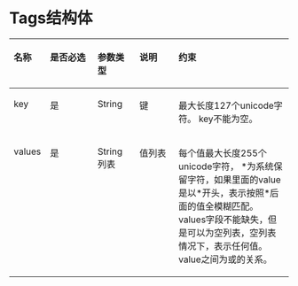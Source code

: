 # Tags结构体<a name="ZH-CN_TOPIC_0106008078"></a>

<a name="table12385184281216"></a>
<table><thead align="left"><tr id="row12526442141213"><th class="cellrowborder" valign="top" width="13%" id="mcps1.1.6.1.1"><p id="p1252612428129"><a name="p1252612428129"></a><a name="p1252612428129"></a>名称</p>
</th>
<th class="cellrowborder" valign="top" width="17%" id="mcps1.1.6.1.2"><p id="p852612421125"><a name="p852612421125"></a><a name="p852612421125"></a>是否必选</p>
</th>
<th class="cellrowborder" valign="top" width="15%" id="mcps1.1.6.1.3"><p id="p14526542121214"><a name="p14526542121214"></a><a name="p14526542121214"></a>参数类型</p>
</th>
<th class="cellrowborder" valign="top" width="14.000000000000002%" id="mcps1.1.6.1.4"><p id="p17526124281215"><a name="p17526124281215"></a><a name="p17526124281215"></a>说明</p>
</th>
<th class="cellrowborder" valign="top" width="41%" id="mcps1.1.6.1.5"><p id="p12294162622414"><a name="p12294162622414"></a><a name="p12294162622414"></a>约束</p>
</th>
</tr>
</thead>
<tbody><tr id="row1526194218129"><td class="cellrowborder" valign="top" width="13%" headers="mcps1.1.6.1.1 "><p id="p65262427126"><a name="p65262427126"></a><a name="p65262427126"></a>key</p>
</td>
<td class="cellrowborder" valign="top" width="17%" headers="mcps1.1.6.1.2 "><p id="p4526154211123"><a name="p4526154211123"></a><a name="p4526154211123"></a>是</p>
</td>
<td class="cellrowborder" valign="top" width="15%" headers="mcps1.1.6.1.3 "><p id="p35261242171216"><a name="p35261242171216"></a><a name="p35261242171216"></a>String</p>
</td>
<td class="cellrowborder" valign="top" width="14.000000000000002%" headers="mcps1.1.6.1.4 "><p id="p552604213129"><a name="p552604213129"></a><a name="p552604213129"></a>键</p>
</td>
<td class="cellrowborder" valign="top" width="41%" headers="mcps1.1.6.1.5 "><p id="p6294172612244"><a name="p6294172612244"></a><a name="p6294172612244"></a>最大长度127个unicode字符。 key不能为空。</p>
</td>
</tr>
<tr id="row55261142141216"><td class="cellrowborder" valign="top" width="13%" headers="mcps1.1.6.1.1 "><p id="p1852614219127"><a name="p1852614219127"></a><a name="p1852614219127"></a>values</p>
</td>
<td class="cellrowborder" valign="top" width="17%" headers="mcps1.1.6.1.2 "><p id="p11526104271211"><a name="p11526104271211"></a><a name="p11526104271211"></a>是</p>
</td>
<td class="cellrowborder" valign="top" width="15%" headers="mcps1.1.6.1.3 "><p id="p45262426129"><a name="p45262426129"></a><a name="p45262426129"></a>String列表</p>
</td>
<td class="cellrowborder" valign="top" width="14.000000000000002%" headers="mcps1.1.6.1.4 "><p id="p152694220126"><a name="p152694220126"></a><a name="p152694220126"></a>值列表</p>
</td>
<td class="cellrowborder" valign="top" width="41%" headers="mcps1.1.6.1.5 "><p id="p18294152612244"><a name="p18294152612244"></a><a name="p18294152612244"></a>每个值最大长度255个unicode字符， *为系统保留字符，如果里面的value是以*开头，表示按照*后面的值全模糊匹配。values字段不能缺失，但是可以为空列表，空列表情况下，表示任何值。value之间为或的关系。</p>
</td>
</tr>
</tbody>
</table>

